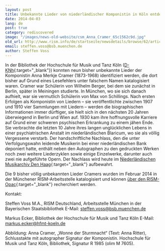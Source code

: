 ```yaml
---
layout: post
title: Unbekannte Lieder von niederländischer Komponistin in Köln entdeckt
date: 2014-04-03
lang: de
post: true
category: rediscovered
image: "/images/news-old-website/csm_Anna_Cramer_65c1562c9d.jpg"
old_url: http://www.rism.info/de/startseite/newsdetails/browse/62/article/64/unknown-lieder-by-dutch-composer-anna-merkje-cramer-discovered-in-cologne.html
email: steffen.voss@bsb.muenchen.de
author: Steffen Voss
---
```



In der Bibliothek der Hochschule für Musik und Tanz Köln ([D-KNh](http://opac.rism.info/index.php?id=6&tx_bsbsearch_pi1%5Bsmode%5D=advanced&L=&tx_bsbsearch_pi1%5Bfield%5D%5B0%5D=ssiglum&tx_bsbsearch_pi1%5Bquery%5D%5B0%5D=D-KNh&tx_bsbsearch_pi1%5Bfield%5D%5B1%5D=sauthor&tx_bsbsearch_pi1%5Bquery%5D%5B1%5D=&tx_bsbsearch_pi1%5Bfield%5D%5B2%5D=stitle&tx_bsbsearch_pi1%5Bquery%5D%5B2%5D=&tx_bsbsearch_pi1%5Bsubmit_button%5D=Suche){:target="_blank"}) konnten neun bisher unbekannte Lieder der Komponistin Anna Merkje Cramer (1873-1968) identifiziert werden, die dort bisher auf Grund eines Lesefehlers unter falschem Namen katalogisiert waren. Cramer war Schülerin von Wilhelm Berger, bei dem sie zunächst in Berlin, später in Meiningen studierte. In München, wo sie sich danach aufhielt, war sie vermutlich Schülerin von Max von Schillings. Nach ersten Erfolgen als Komponistin von Liedern – sie veröffentlichte zwischen 1907 und 1910 vier Sammlungen mit Liedern – werden die biographischen Informationen immer dürftiger, sie hielt sich in den nächsten 20 Jahren überwiegend in Berlin und Wien auf. 1930 kam ihre hoffnungsvolle Karriere auf Grund einer schweren psychischen Erkrankung zu einem jähen Ende. Sie verbrachte die letzten 10 Jahre ihres langen unglücklichen Lebens in einer psychiatrischen Anstalt im niederländischen Blaricum, wo sie als völlig Vergessene verstarb. Der handschriftliche Nachlass, den die unter Verfolgungswahn leidende Musikerin bei einer niederländischen Bank deponiert hatte, enthält neben den Autographen zu den gedruckten Werken noch zwei weitere Liederzyklen sowie einige Einzelwerke, darunter auch zwei nie aufgeführte Opern. Der Nachlass wird heute im [Niederländischen Musikarchiv Den Haag](http://www.nederlandsmuziekinstituut.nl/en/collections/304){:target="_blank"} aufbewahrt.

Die 9 bisher völlig unbekannten Lieder Cramers wurden im Februar 2014 in der Münchener RISM-Arbeitsstelle katalogisiert und können [über den RISM-Opac](http://opac.rism.info/index.php?id=6&tx_bsbsearch_pi1%5Bsmode%5D=advanced&L=0&tx_bsbsearch_pi1%5Bfield%5D%5B0%5D=ssiglum&tx_bsbsearch_pi1%5Bquery%5D%5B0%5D=D-KNh&tx_bsbsearch_pi1%5Bfield%5D%5B1%5D=sauthor&tx_bsbsearch_pi1%5Bquery%5D%5B1%5D=Cramer%2C+Anna+Merkje&tx_bsbsearch_pi1%5Bfield%5D%5B2%5D=stitle&tx_bsbsearch_pi1%5Bquery%5D%5B2%5D=&tx_bsbsearch_pi1%5Bsubmit_button%5D=Suche){:target="_blank"} recherchiert werden.



Kontakt:

Steffen Voss M.A., RISM Deutschland, Arbeitsstelle München in der Bayerischen Staatsbibliothek
E-Mail: [steffen.voss@bsb.muenchen.de](mailto:steffen.voss@bsb.muenchen.de)

Markus Ecker, Bibliothek der Hochschule für Musik und Tanz Köln
E-Mail: [markus.ecker@hfmt-koeln.de](mailto:markus.ecker@hfmt-koeln.de)



Abbildung: Anna Cramer, „Wonne der Sturmnacht“ (Text: Anna Ritter), Schlusstakte mit autographer Signatur der Komponistin. Hochschule für Musik und Tanz Köln, Bibliothek, Signatur R 1985 (olim M 7605).